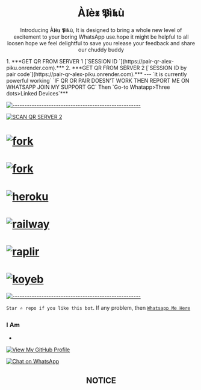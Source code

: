 <h1 align="center"> À𝖑è𝖝 𝕻ì𝖐ù </h1> 
<p align="center"> Introducing À𝖑è𝖝 𝕻ì𝖐ù, It is designed to bring a whole new level of excitement to your boring WhatsApp use.hope it might be helpful to all loosen hope we feel delightful to save you release your feedback and share our chuddy buddy </p>
1. ***GET QR FROM SERVER 1 [`SESSION ID `](https://pair-qr-alex-piku.onrender.com).***
2.  ***GET QR FROM SERVER 2 [`SESSION ID by pair code`](https://pair-qr-alex-piku.onrender.com).***
---
`it is currently powerful working` `IF QR OR PAIR DOESN'T WORK THEN REPORT ME ON WHATSAPP JOIN MY SUPPORT GC`
Then `Go-to Whatapp>Three dots>Linked Devices`***

[![-----------------------------------------------------](https://raw.githubusercontent.com/andreasbm/readme/master/assets/lines/colored.png)](#table-of-contents)

<a href="https://pair-qr-alex piku-md.onrender.com"><img title="SCAN QR SERVER 2" src="https://img.shields.io/badge/GET SESSION-h?color=darkblue&style=for-the-badge&logo=msi"></a>
  # <a href="https://pair-qr-alex-piku.onrender.com"><img title="fork" src="https://img.shields.io/badge/pair code -h?color=darkblue&style=for-the-badge&logo=msi"></a>

# <a href="https://github.com/wasixd/alex piku-MD/fork"><img title="fork" src="https://img.shields.io/badge/FORK THIS REPO-h?color=darkblue&style=for-the-badge&logo=msi"></a>
# <a href="https://dashboard.heroku.com/new?template=https://github.com/alex-piku/alex-piku"><img title="heroku" src="https://img.shields.io/badge/DEPLOY ON HEROKU-h?color=darkblue&style=for-the-badge&logo=msi"></a>
# <a href="https://railway.app/template/tM2McB?referralCode=v7Xehd"><img title="railway" src="https://img.shields.io/badge/DEPLOY ON RAILWAY-h?color=darkblue&style=for-the-badge&logo=msi"></a>
# <a href="(https://replit.com/github/wasixd/alex-piku"><img title="raplir" src="https://img.shields.io/badge/RAPLIT-h?color=darkblue&style=for-the-badge&logo=msi"></a>
# <a href="https://alex-piku-9dedcea2edba.herokuapp.com/"><img title="koyeb" src="https://img.shields.io/badge/DEPLOY ON KYOEB-h?color=darkblue&style=for-the-badge&logo=msi"></a>

[![-----------------------------------------------------](https://raw.githubusercontent.com/andreasbm/readme/master/assets/lines/colored.png)](#table-of-contents)



 `Star ⭐ repo if you like this bot`.
 If any problem, then [`Whatsapp Me Here`](https://wa.me/qr/6GWQJ4TCBLHYI1)


### I Am
- 
[![View My GitHub Profile](https://img.shields.io/badge/GitHub-Profile-blue?logo=github)](https://github.com/piku090909)

[![Chat on WhatsApp](https://img.shields.io/badge/WhatsApp-Chat-green?logo=whatsapp)](https://wa.me/qr/6GWQJ4TCBLHYI1)




<h2 align="center">  NOTICE
</h2>
   
## 

